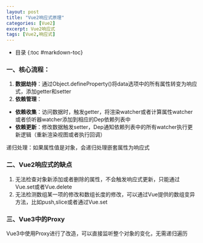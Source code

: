 ```yaml
---
layout: post
title: "Vue2响应式原理"
categories: [Vue2]
excerpt: Vue2响应式
tags: [Vue2,响应式]
---
```

- 目录
{:toc #markdown-toc}

### 一、核心流程：

1. **数据劫持**：通过Object.defineProperty()将data选项中的所有属性转变为响应式，添加getter和setter
2. **依赖管理**：
- **依赖收集**：访问数据时，触发getter，将渲染watcher或者计算属性watcher或者侦听器watcher添加到相应的Dep依赖列表中
- **依赖更新**：修改数据触发setter，Dep通知依赖列表中的所有watcher执行更新逻辑（重新渲染视图或者执行回调）

<aside>

递归处理：如果属性值是对象，会递归处理嵌套属性为响应式

</aside>

### 二、Vue2响应式的缺点

1. 无法检查对象新添加或者删除的属性，不会触发响应式更新，只能通过Vue.set或者Vue.delete
2. 无法检测数组某一项的修改和数组长度的修改，可以通过Vue提供的数组变异方法，比如push,slice或者通过Vue.set

### 三、Vue3中的Proxy

Vue3中使用Proxy进行了改造，可以直接监听整个对象的变化，无需递归遍历
